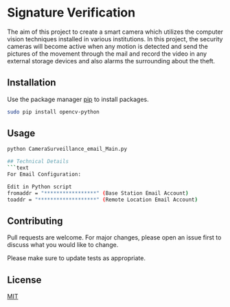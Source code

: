 # Signature Verification

The aim of this project to create a smart camera which utilizes the computer vision techniques installed in various institutions. In this project, the security cameras will become active when any motion is detected and send the pictures of the movement through the mail and record the video in any external storage devices and also alarms the surrounding about the theft.

## Installation

Use the package manager [pip](https://pip.pypa.io/en/stable/) to install packages.

```bash
sudo pip install opencv-python
```

## Usage

```bash
python CameraSurveillance_email_Main.py

## Technical Details
```text
For Email Configuration:

Edit in Python script
fromaddr = "*****************" (Base Station Email Account)
toaddr = "*******************" (Remote Location Email Account)
```

## Contributing
Pull requests are welcome. For major changes, please open an issue first to discuss what you would like to change.

Please make sure to update tests as appropriate.

## License
[MIT](https://choosealicense.com/licenses/mit/)
